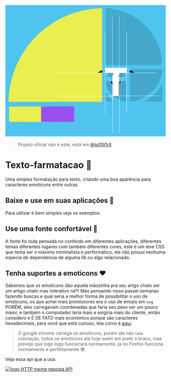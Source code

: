 ![texto formatação](fibonacci-1601158_960_720.png "Texto Formatação")
> Projeto oficial não é este, está em [@jul10l1r4](https://notabug.org/Jul10l1r4/Texto-formatacao/)

# Texto-farmatacao 🍺

Uma simples formatação para texto, criando uma boa aparência para caracteres emoticons entre outras

## Baixe e use em suas aplicações 💙 

 Para utilizar é bem simples veja os exemplos:

## Use uma fonte confortável 💛 

A fonte foi toda pensada no confordo em diferentes aplicações, diferentes temas diferentes lugares com também diferentes cores, este é um leve CSS que tenta ser o máximo minimalista e performático, ele não possui nenhuma especie de dependencia de alguma lib ou algo relacionado.

## Tenha suportes a emoticons ❤️  

Sabemos que os emoticons dão aquela mãozinha pra seu artgo chato ser um artigo chato mas interativo né?! Mas pensando nisso passei semanas fazendo buscas e qual seria a melhor forma de possibilitar o uso de emoticons, os que achei mais promissores era o uso de emojis em `svg` PORÉM, eles carregavam coordenadas que faria seu peso ser um pouco maior, e também o computador leria mais e exigiria mais do cliente, então considero e É DE FATO mais econômico porque são caracteres hexadecimais, para você que está curioso, leia como é [aqui](http://www.fileformat.info/info/unicode/char/1f603/index.htm).

> O google chrome carrega os emoticons, porém ele não usa coloração, todos os emoticons até hoje saem em preto e braco, mas prevejo que logo logo funcionará normamente, já no Firefox funciona normamente e perfeitamente 😎.

Veja essa api que a usa:

<a href="https://jul10l1r4.github.io/HTTP_-_Resposta/" style="text-align:center">![logo HTTP meme reposta API](https://jul10l1r4.github.io/HTTP_-_Resposta/img/logo.png "HTTP - meme reposta API")</a>
